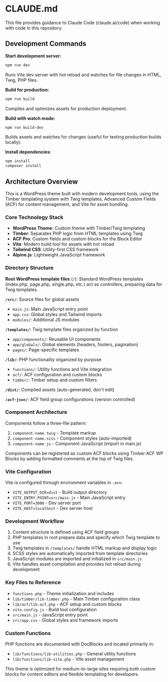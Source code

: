 # CLAUDE.md

This file provides guidance to Claude Code (claude.ai/code) when working with code in this repository.

## Development Commands

**Start development server:**
```bash
npm run dev
```
Runs Vite dev server with hot reload and watches for file changes in HTML, Twig, PHP files.

**Build for production:**
```bash
npm run build
```
Compiles and optimizes assets for production deployment.

**Build with watch mode:**
```bash
npm run build-dev
```
Builds assets and watches for changes (useful for testing production builds locally).

**Install dependencies:**
```bash
npm install
composer install
```

## Architecture Overview

This is a WordPress theme built with modern development tools, using the Timber templating system with Twig templates, Advanced Custom Fields (ACF) for content management, and Vite for asset bundling.

### Core Technology Stack
- **WordPress Theme**: Custom theme with Timber/Twig templating
- **Timber**: Separates PHP logic from HTML templates using Twig
- **ACF Pro**: Custom fields and custom blocks for the Block Editor
- **Vite**: Modern build tool for assets with hot reload
- **Tailwind CSS**: Utility-first CSS framework
- **Alpine.js**: Lightweight JavaScript framework

### Directory Structure

**Root WordPress template files** (`/`): Standard WordPress templates (index.php, page.php, single.php, etc.) act as controllers, preparing data for Twig templates.

**`/src/`**: Source files for global assets
- `main.js`: Main JavaScript entry point
- `app.css`: Global styles and Tailwind imports
- `modules/`: Additional JS modules

**`/templates/`**: Twig template files organized by function
- `app/components/`: Reusable UI components
- `app/globals/`: Global elements (headers, footers, pagination)
- `pages/`: Page-specific templates

**`/lib/`**: PHP functionality organized by purpose
- `functions/`: Utility functions and Vite integration
- `acf/`: ACF configuration and custom blocks
- `timber/`: Timber setup and custom filters

**`/dist/`**: Compiled assets (auto-generated, don't edit)

**`/acf-json/`**: ACF field group configurations (version controlled)

### Component Architecture

Components follow a three-file pattern:
1. `component-name.twig` - Template markup
2. `component-name.scss` - Component styles (auto-imported)
3. `component-name.js` - Component JavaScript (import in main.js)

Components can be registered as custom ACF blocks using Timber ACF WP Blocks by adding formatted comments at the top of Twig files.

### Vite Configuration

Vite is configured through environment variables in `.env`:
- `VITE_OUTPUT_DIR=dist` - Build output directory
- `VITE_ENTRY_POINT=src/main.js` - Main JavaScript entry
- `VITE_PORT=3000` - Dev server port
- `VITE_HOST=localhost` - Dev server host

### Development Workflow

1. Content structure is defined using ACF field groups
2. PHP templates in root prepare data and specify which Twig template to use
3. Twig templates in `/templates/` handle HTML markup and display logic
4. SCSS styles are automatically imported from template directories
5. JavaScript modules are imported and initialized in `src/main.js`
6. Vite handles asset compilation and provides hot reload during development

### Key Files to Reference

- `functions.php` - Theme initialization and includes
- `lib/timber/lib-timber.php` - Main Timber configuration class
- `lib/acf/lib-acf.php` - ACF setup and custom blocks
- `vite.config.js` - Build tool configuration
- `src/main.js` - JavaScript entry point
- `src/app.css` - Global styles and framework imports

### Custom Functions

PHP functions are documented with DocBlocks and located primarily in:
- `lib/functions/lib-utilities.php` - General utility functions
- `lib/functions/lib-vite.php` - Vite asset management

This theme is optimized for medium-to-large sites requiring both custom blocks for content editors and flexible templating for developers.